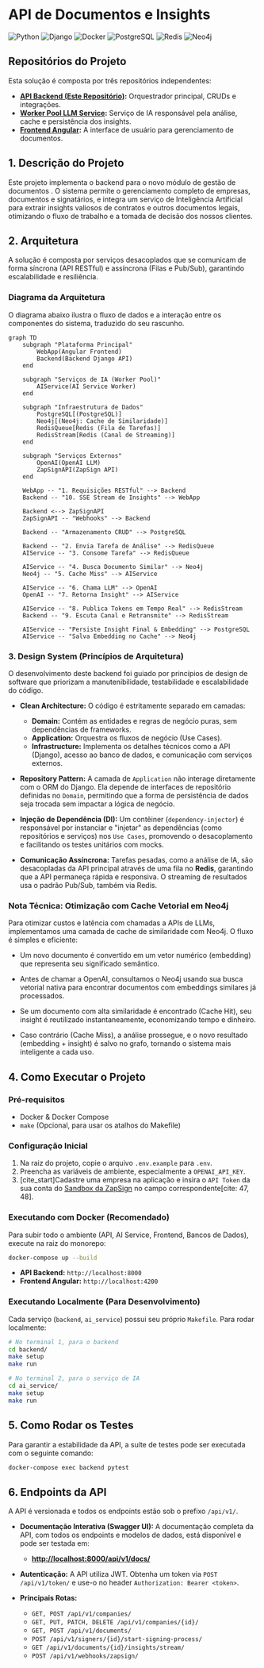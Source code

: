 # API de Documentos e Insights

![Python](https://img.shields.io/badge/Python-3.15-blue.svg)
![Django](https://img.shields.io/badge/Django-5.0-green.svg)
![Docker](https://img.shields.io/badge/Docker-blue.svg)
![PostgreSQL](https://img.shields.io/badge/PostgreSQL-darkblue.svg)
![Redis](https://img.shields.io/badge/Redis-red.svg)
![Neo4j](https://img.shields.io/badge/Neo4j-graph-brightgreen.svg)

## Repositórios do Projeto

Esta solução é composta por três repositórios independentes:

* **[API Backend (Este Repositório)](./):** Orquestrador principal, CRUDs e integrações.
* **[Worker Pool LLM Service](https://github.com/SEU-USUARIO/worker_pool_llm_service):** Serviço de IA responsável pela análise, cache e persistência dos insights.
* **[Frontend Angular](https://github.com/SEU-USUARIO/frontend):** A interface de usuário para gerenciamento de documentos.


## 1. Descrição do Projeto

Este projeto implementa o backend para o novo módulo de gestão de documentos . O sistema permite o gerenciamento completo de empresas, documentos e signatários, e integra um serviço de Inteligência Artificial para extrair insights valiosos de contratos e outros documentos legais, otimizando o fluxo de trabalho e a tomada de decisão dos nossos clientes.



## 2. Arquitetura

A solução é composta por serviços desacoplados que se comunicam de forma síncrona (API RESTful) e assíncrona (Filas e Pub/Sub), garantindo escalabilidade e resiliência.

### Diagrama da Arquitetura

O diagrama abaixo ilustra o fluxo de dados e a interação entre os componentes do sistema, traduzido do seu rascunho.

```mermaid
graph TD
    subgraph "Plataforma Principal"
        WebApp(Angular Frontend)
        Backend(Backend Django API)
    end

    subgraph "Serviços de IA (Worker Pool)"
        AIService(AI Service Worker)
    end

    subgraph "Infraestrutura de Dados"
        PostgreSQL[(PostgreSQL)]
        Neo4j[(Neo4j: Cache de Similaridade)]
        RedisQueue[Redis (Fila de Tarefas)]
        RedisStream[Redis (Canal de Streaming)]
    end

    subgraph "Serviços Externos"
        OpenAI(OpenAI LLM)
        ZapSignAPI(ZapSign API)
    end

    WebApp -- "1. Requisições RESTful" --> Backend
    Backend -- "10. SSE Stream de Insights" --> WebApp
    
    Backend <--> ZapSignAPI
    ZapSignAPI -- "Webhooks" --> Backend
    
    Backend -- "Armazenamento CRUD" --> PostgreSQL
    
    Backend -- "2. Envia Tarefa de Análise" --> RedisQueue
    AIService -- "3. Consome Tarefa" --> RedisQueue
    
    AIService -- "4. Busca Documento Similar" --> Neo4j
    Neo4j -- "5. Cache Miss" --> AIService
    
    AIService -- "6. Chama LLM" --> OpenAI
    OpenAI -- "7. Retorna Insight" --> AIService
    
    AIService -- "8. Publica Tokens em Tempo Real" --> RedisStream
    Backend -- "9. Escuta Canal e Retransmite" --> RedisStream
    
    AIService -- "Persiste Insight Final & Embedding" --> PostgreSQL
    AIService -- "Salva Embedding no Cache" --> Neo4j
```

### 3. Design System (Princípios de Arquitetura)

O desenvolvimento deste backend foi guiado por princípios de design de software que priorizam a manutenibilidade, testabilidade e escalabilidade do código.

* **Clean Architecture:** O código é estritamente separado em camadas:
    * **Domain:** Contém as entidades e regras de negócio puras, sem dependências de frameworks.
    * **Application:** Orquestra os fluxos de negócio (Use Cases).
    * **Infrastructure:** Implementa os detalhes técnicos como a API (Django), acesso ao banco de dados, e comunicação com serviços externos.

* **Repository Pattern:** A camada de `Application` não interage diretamente com o ORM do Django. Ela depende de interfaces de repositório definidas no `Domain`, permitindo que a forma de persistência de dados seja trocada sem impactar a lógica de negócio.

* **Injeção de Dependência (DI):** Um contêiner (`dependency-injector`) é responsável por instanciar e "injetar" as dependências (como repositórios e serviços) nos `Use Cases`, promovendo o desacoplamento e facilitando os testes unitários com mocks.

* **Comunicação Assíncrona:** Tarefas pesadas, como a análise de IA, são desacopladas da API principal através de uma fila no **Redis**, garantindo que a API permaneça rápida e responsiva. O streaming de resultados usa o padrão Pub/Sub, também via Redis.

### Nota Técnica: Otimização com Cache Vetorial em Neo4j
Para otimizar custos e latência com chamadas a APIs de LLMs, implementamos uma camada de cache de similaridade com Neo4j. O fluxo é simples e eficiente:

- Um novo documento é convertido em um vetor numérico (embedding) que representa seu significado semântico.

- Antes de chamar a OpenAI, consultamos o Neo4j usando sua busca vetorial nativa para encontrar documentos com embeddings similares já processados.

- Se um documento com alta similaridade é encontrado (Cache Hit), seu insight é reutilizado instantaneamente, economizando tempo e dinheiro.

- Caso contrário (Cache Miss), a análise prossegue, e o novo resultado (embedding + insight) é salvo no grafo, tornando o sistema mais inteligente a cada uso.

## 4. Como Executar o Projeto

### Pré-requisitos
* Docker & Docker Compose
* `make` (Opcional, para usar os atalhos do Makefile)

### Configuração Inicial
1.  Na raiz do projeto, copie o arquivo `.env.example` para `.env`.
2.  Preencha as variáveis de ambiente, especialmente a `OPENAI_API_KEY`.
3.  [cite_start]Cadastre uma empresa na aplicação e insira o `API Token` da sua conta do [Sandbox da ZapSign](https://sandbox.app.zapsign.com.br/) no campo correspondente[cite: 47, 48].

### Executando com Docker (Recomendado)
Para subir todo o ambiente (API, AI Service, Frontend, Bancos de Dados), execute na raiz do monorepo:
```bash
docker-compose up --build
```
* **API Backend:** `http://localhost:8000`
* **Frontend Angular:** `http://localhost:4200`

### Executando Localmente (Para Desenvolvimento)
Cada serviço (`backend`, `ai_service`) possui seu próprio `Makefile`. Para rodar localmente:
```bash
# No terminal 1, para o backend
cd backend/
make setup
make run

# No terminal 2, para o serviço de IA
cd ai_service/
make setup
make run
```

## 5. Como Rodar os Testes
Para garantir a estabilidade da API, a suíte de testes pode ser executada com o seguinte comando:
```bash
docker-compose exec backend pytest
```

## 6. Endpoints da API

A API é versionada e todos os endpoints estão sob o prefixo `/api/v1/`.

* **Documentação Interativa (Swagger UI):** A documentação completa da API, com todos os endpoints e modelos de dados, está disponível e pode ser testada em:
    * **[http://localhost:8000/api/v1/docs/](http://localhost:8000/api/v1/docs/)**

* **Autenticação:** A API utiliza JWT. Obtenha um token via `POST /api/v1/token/` e use-o no header `Authorization: Bearer <token>`.

* **Principais Rotas:**
    * `GET, POST /api/v1/companies/`
    * `GET, PUT, PATCH, DELETE /api/v1/companies/{id}/`
    * `GET, POST /api/v1/documents/`
    * `POST /api/v1/signers/{id}/start-signing-process/`
    * `GET /api/v1/documents/{id}/insights/stream/`
    * `POST /api/v1/webhooks/zapsign/`